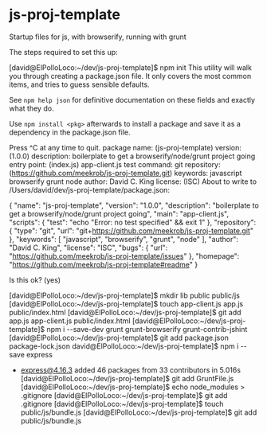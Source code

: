 # js-proj-template
Startup files for js, with browserify, running with grunt

The steps required to set this up:

[david@ElPolloLoco:~/dev/js-proj-template]$ npm init
This utility will walk you through creating a package.json file.
It only covers the most common items, and tries to guess sensible defaults.

See `npm help json` for definitive documentation on these fields
and exactly what they do.

Use `npm install <pkg>` afterwards to install a package and
save it as a dependency in the package.json file.

Press ^C at any time to quit.
package name: (js-proj-template) 
version: (1.0.0) 
description: boilerplate to get a browserify/node/grunt project going
entry point: (index.js) app-client.js
test command: 
git repository: (https://github.com/meekrob/js-proj-template.git) 
keywords: javascript browserify grunt node 
author: David C. King
license: (ISC) 
About to write to /Users/david/dev/js-proj-template/package.json:

{
  "name": "js-proj-template",
  "version": "1.0.0",
  "description": "boilerplate to get a browserify/node/grunt project going",
  "main": "app-client.js",
  "scripts": {
    "test": "echo \"Error: no test specified\" && exit 1"
  },
  "repository": {
    "type": "git",
    "url": "git+https://github.com/meekrob/js-proj-template.git"
  },
  "keywords": [
    "javascript",
    "browserify",
    "grunt",
    "node"
  ],
  "author": "David C. King",
  "license": "ISC",
  "bugs": {
    "url": "https://github.com/meekrob/js-proj-template/issues"
  },
  "homepage": "https://github.com/meekrob/js-proj-template#readme"
}


Is this ok? (yes)

[david@ElPolloLoco:~/dev/js-proj-template]$ mkdir lib public public/js 
[david@ElPolloLoco:~/dev/js-proj-template]$ touch app-client.js app.js public/index.html
[david@ElPolloLoco:~/dev/js-proj-template]$ git add app.js app-client.js public/index.html
[david@ElPolloLoco:~/dev/js-proj-template]$ npm i --save-dev grunt grunt-browserify grunt-contrib-jshint
[david@ElPolloLoco:~/dev/js-proj-template]$ git add package.json package-lock.json
david@ElPolloLoco:~/dev/js-proj-template]$ npm i --save express
+ express@4.16.3
added 46 packages from 33 contributors in 5.016s
[david@ElPolloLoco:~/dev/js-proj-template]$ git add GruntFile.js
[david@ElPolloLoco:~/dev/js-proj-template]$ echo node_modules > .gitignore
[david@ElPolloLoco:~/dev/js-proj-template]$ git add .gitignore
[david@ElPolloLoco:~/dev/js-proj-template]$ touch public/js/bundle.js
[david@ElPolloLoco:~/dev/js-proj-template]$ git add public/js/bundle.js
